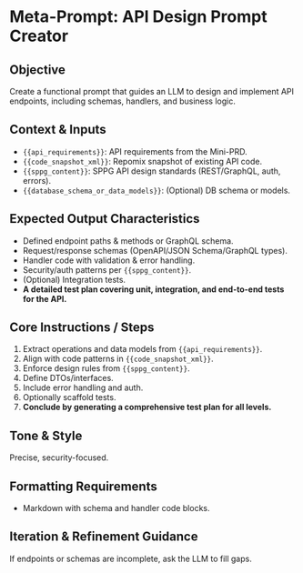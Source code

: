 # Meta-Prompt: API Design Prompt Creator

## Objective
Create a functional prompt that guides an LLM to design and implement API endpoints, including schemas, handlers, and business logic.

## Context & Inputs
- `{{api_requirements}}`: API requirements from the Mini-PRD.  
- `{{code_snapshot_xml}}`: Repomix snapshot of existing API code.  
- `{{sppg_content}}`: SPPG API design standards (REST/GraphQL, auth, errors).  
- `{{database_schema_or_data_models}}`: (Optional) DB schema or models.

## Expected Output Characteristics
- Defined endpoint paths & methods or GraphQL schema.  
- Request/response schemas (OpenAPI/JSON Schema/GraphQL types).  
- Handler code with validation & error handling.  
- Security/auth patterns per `{{sppg_content}}`.  
- (Optional) Integration tests.  
- **A detailed test plan covering unit, integration, and end-to-end tests for the API.**

## Core Instructions / Steps
1. Extract operations and data models from `{{api_requirements}}`.  
2. Align with code patterns in `{{code_snapshot_xml}}`.  
3. Enforce design rules from `{{sppg_content}}`.  
4. Define DTOs/interfaces.  
5. Include error handling and auth.  
6. Optionally scaffold tests.  
7. **Conclude by generating a comprehensive test plan for all levels.**

## Tone & Style
Precise, security-focused.

## Formatting Requirements
- Markdown with schema and handler code blocks.

## Iteration & Refinement Guidance
If endpoints or schemas are incomplete, ask the LLM to fill gaps. 